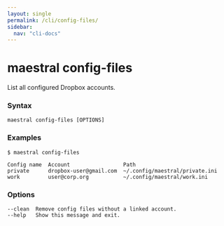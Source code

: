 ```yaml
---
layout: single
permalink: /cli/config-files/
sidebar:
  nav: "cli-docs"
---
```


# maestral config-files

List all configured Dropbox accounts.

### Syntax

```
maestral config-files [OPTIONS]
```

### Examples

```shell
$ maestral config-files

Config name  Account                 Path
private      dropbox-user@gmail.com  ~/.config/maestral/private.ini
work         user@corp.org           ~/.config/maestral/work.ini

```

### Options

```
--clean  Remove config files without a linked account.
--help   Show this message and exit.
```

